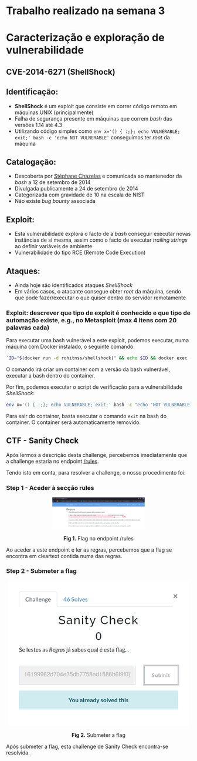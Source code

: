 # Trabalho realizado na semana 3

# Caracterização e exploração de vulnerabilidade
## CVE-2014-6271 (ShellShock)


## Identificação:

   - **ShellShock** é um exploit que consiste em correr código remoto em máquinas UNIX (principalmente)
   - Falha de segurança presente em máquinas que correm *bash* das versões 1.14 até 4.3
   - Utilizando código simples como `env x='() { :;}; echo VULNERABLE; exit;' bash -c 'echo NOT VULNERABLE'` conseguimos ter *root* da máquina

## Catalogação:

- Descoberta por [Stéphane Chazelas](https://unix.stackexchange.com/users/22565/st%c3%a9phane-chazelas) e comunicada ao mantenedor da *bash* a 12 de setembro de 2014
- Divulgada publicamente a 24 de setembro de 2014
- Categorizada com gravidade de 10 na escala de NIST
- Não existe *bug bounty* associada


## Exploit:

   - Esta vulnerabilidade explora o facto de a *bash* conseguir executar novas instâncias de si mesma, assim como o facto de executar *trailing strings* ao definir variáveis de ambiente
   - Vulnerabilidade do tipo RCE (Remote Code Execution)


## Ataques:
   - Ainda hoje são identificados ataques *ShellShock*
   - Em vários casos, o atacante consegue obter *root* da máquina, sendo que pode fazer/executar o que quiser dentro do servidor remotamente

### Exploit: descrever que tipo de exploit é conhecido e que tipo de automação existe, e.g., no Metasploit (max 4 itens com 20 palavras cada)

Para executar uma bash vulnerável a este exploit, podemos executar, numa máquina com Docker instalado, o seguinte comando:

```bash  
`ID="$(docker run -d rohitnss/shellshock)" && echo $ID && docker exec -it $ID /bin/bash && docker rm -f $ID > /dev/null`
```

O comando irá criar um container com a versão da bash vulnerável, executar a bash dentro do container.

Por fim, podemos executar o script de verificação para a vulnerabilidade *ShellShock*:

```bash
env x='() { :;}; echo VULNERABLE; exit;' bash -c "echo 'NOT VULNERABLE'"
```

Para sair do container, basta executar o comando `exit` na bash do container. O container será automaticamente removido.

## CTF - Sanity Check

Após lermos a descrição desta challenge, percebemos imediatamente que a challenge estaria no endpoint [/rules](https://www.ctf-fsi.fe.up.pt/rules).

Tendo isto em conta, para resolver a challenge, o nosso procedimento foi:

### Step 1 - Aceder à secção rules

<p align="center" justify="center">
    <img src="images/logbook3/rules.png" alt="Flag no endpoint /rules" width="50%"/>
</p>
<p align="center">
    <strong>Fig 1.</strong> Flag no endpoint /rules
</p>

Ao aceder a este endpoint e ler as regras, percebemos que a flag se encontra em cleartext contida numa das regras.

### Step 2 - Submeter a flag

<p align="center" justify="center">
    <img src="images/logbook3/submit.png" alt="Submeter a flag"/>
</p>
<p align="center">
    <strong>Fig 2.</strong> Submeter a flag
</p>

Após submeter a flag, esta challenge de Sanity Check encontra-se resolvida.